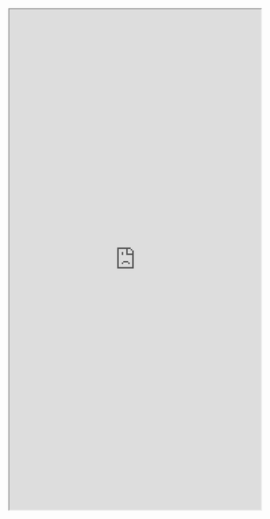 <iframe src="https://drive.google.com/file/d/1bl5quW04YVbK7QGq_Y_QfgbVI0B9ELxF/view?usp=sharing" width="100%" height="1000px" ></iframe>  
